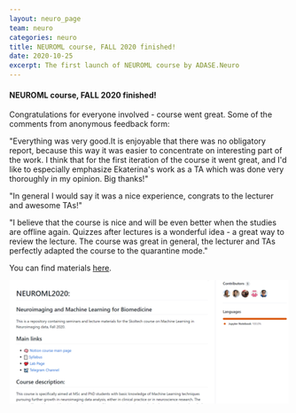```yaml
---
layout: neuro_page
team: neuro
categories: neuro
title: NEUROML course, FALL 2020 finished!
date: 2020-10-25
excerpt: The first launch of NEUROML course by ADASE.Neuro
---
```


#### NEUROML course, FALL 2020 finished!

Congratulations for everyone involved - course went great. Some of the comments from anonymous feedback form:

"Everything was very good.It is enjoyable that there was no obligatory report, because this way it was easier to concentrate on interesting part of the work. I think that for the first iteration of the course it went great, and I'd like to especially emphasize Ekaterina's work as a TA which was done very thoroughly in my opinion. Big thanks!"

"In general I would say it was a nice experience, congrats to the lecturer and awesome TAs!"

"I believe that the course is nice and will be even better when the studies are offline again. Quizzes after lectures is a wonderful idea - a great way to review the lecture. The  course was great in general, the lecturer and TAs perfectly adapted the course to the quarantine mode."


You can find materials [here](https://github.com/adasegroup/NEUROML2020).

[![BCI2019](/assets/img/neuro/activity/neuroml.png)](https://github.com/adasegroup/NEUROML2020 "The course!")